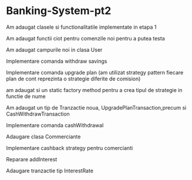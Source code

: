 # Banking-System-pt2
Am adaugat clasele si functionalitatile implementate in etapa 1

Am adaugat functii ciot pentru comenzile noi pentru a putea testa

Am adaugat campurile noi in clasa User

Implementare comanda withdraw savings

Implementare comanda upgrade plan (am utilizat strategy pattern fiecare plan de cont reprezinta o strategie diferite de comision)

am adaugat si un static factory method pentru a crea tipul de strategie in functie de nume

Am adaugat un tip de Tranzactie noua, UpgradePlanTransaction,precum si CashWithdrawTransaction

Implementare comanda cashWithdrawal

Adaugare clasa Commerciante

Implementare cashback strategy pentru comercianti

Reparare addInterest

Adaugare tranzactie tip InterestRate